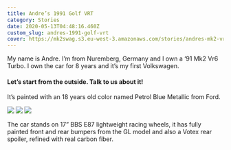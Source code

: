 ```yaml
---
title: Andre’s 1991 Golf VRT
category: Stories
date: 2020-05-13T04:48:16.460Z
custom_slug: andres-1991-golf-vrt
cover: https://mk2swag.s3.eu-west-3.amazonaws.com/stories/andres-mk2-vr6-turbo-from-1991-cover.jpg
---
```

My name is Andre. I’m from Nuremberg, Germany and I own a ‘91 Mk2 Vr6 Turbo. I own the car for 8 years and it’s my first Volkswagen.

#### Let’s start from the outside. Talk to us about it!
It’s painted with an 18 years old color named Petrol Blue Metallic from Ford.

![](https://mk2swag.s3.eu-west-3.amazonaws.com/stories/andres-mk2-vr6-turbo-from-1991-exterior-1.jpg)
![](https://mk2swag.s3.eu-west-3.amazonaws.com/stories/andres-mk2-vr6-turbo-from-1991-exterior.jpg)
![](https://mk2swag.s3.eu-west-3.amazonaws.com/stories/andres-mk2-vr6-turbo-from-1991-exterior-detail.jpg)

The car stands on 17” BBS E87 lightweight racing wheels, it has fully painted front and rear bumpers from the GL model and also a Votex rear spoiler, refined with real carbon fiber.

